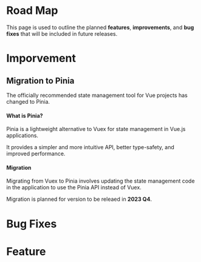 # Road Map

This page is used to outline the planned **features**, **improvements**, and **bug fixes** that will be included in future releases. 

# Imporvement
## Migration to Pinia
The officially recommended state management tool for Vue projects has changed to Pinia.
#### What is Pinia?
Pinia is a lightweight alternative to Vuex for state management in Vue.js applications. 

It provides a simpler and more intuitive API, better type-safety, and improved performance. 
#### Migration
Migrating from Vuex to Pinia involves updating the state management code in the application to use the Pinia API instead of Vuex.

Migration is planned for version to be releaed in **2023 Q4**.

# Bug Fixes

# Feature
